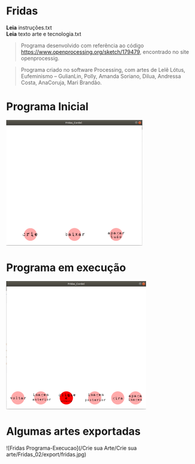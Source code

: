 # Fridas

**Leia** instruções.txt
</br>
**Leia** texto arte e tecnologia.txt 


> Programa desenvolvido com referência ao código https://www.openprocessing.org/sketch/179479, encontrado no site openprocessig.

> Programa criado no software Processing, com artes de Lelê Lótus, Eufeminismo – GulianLin, Polly, Amanda Soriano, Dilua, Andressa Costa, AnaCoruja, Mari Brandão.


# Programa Inicial

![Fridas Programa-Inicial](fridas01.png)

# Programa em execução

![Fridas Programa-Execucao](fridas.png)


# Algumas artes exportadas

![Fridas Programa-Execucao](/Crie sua Arte/Crie sua arte/Fridas_02/export/fridas.jpg)
